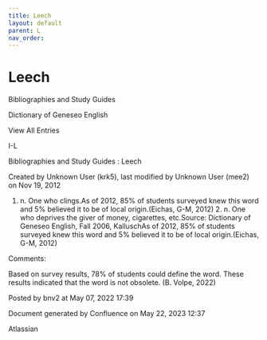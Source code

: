 ```yaml
---
title: Leech
layout: default
parent: L
nav_order:
---
```


# Leech

Bibliographies and Study Guides

Dictionary of Geneseo English

View All Entries

I-L

Bibliographies and Study Guides : Leech

Created by  Unknown User (krk5), last modified by  Unknown User (mee2) on Nov 19, 2012

1. n. One who clings.As of 2012, 85% of students surveyed knew this word and 5% believed it to be of local origin.(Eichas, G-M, 2012) 2. n. One who deprives the giver of money, cigarettes, etc.Source: Dictionary of Geneseo English, Fall 2006, KalluschAs of 2012, 85% of students surveyed knew this word and 5% believed it to be of local origin.(Eichas, G-M, 2012)  

Comments:

Based on survey results, 78% of students could define the word. These results indicated that the word is not obsolete. (B. Volpe, 2022)

Posted by bnv2 at May 07, 2022 17:39

Document generated by Confluence on May 22, 2023 12:37

Atlassian
